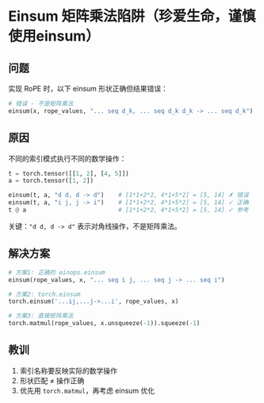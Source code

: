 # Einsum 矩阵乘法陷阱（珍爱生命，谨慎使用einsum）

## 问题

实现 RoPE 时，以下 einsum 形状正确但结果错误：

```python
# 错误 - 不是矩阵乘法
einsum(x, rope_values, "... seq d_k, ... seq d_k d_k -> ... seq d_k")
```

## 原因

不同的索引模式执行不同的数学操作：

```python
t = torch.tensor([[1, 2], [4, 5]])
a = torch.tensor([1, 2])

einsum(t, a, "d d, d -> d")    # [1*1+2*2, 4*1+5*2] = [5, 14] ✗ 错误
einsum(t, a, "i j, j -> i")    # [1*1+2*2, 4*1+5*2] = [5, 14] ✓ 正确
t @ a                          # [1*1+2*2, 4*1+5*2] = [5, 14] ✓ 参考
```

关键：`"d d, d -> d"` 表示对角线操作，不是矩阵乘法。

## 解决方案

```python
# 方案1: 正确的 einops.einsum
einsum(rope_values, x, "... seq i j, ... seq j -> ... seq i")

# 方案2: torch.einsum  
torch.einsum('...ij,...j->...i', rope_values, x)

# 方案3: 直接矩阵乘法
torch.matmul(rope_values, x.unsqueeze(-1)).squeeze(-1)
```

## 教训

1. 索引名称要反映实际的数学操作
2. 形状匹配 ≠ 操作正确
3. 优先用 `torch.matmul`，再考虑 einsum 优化
